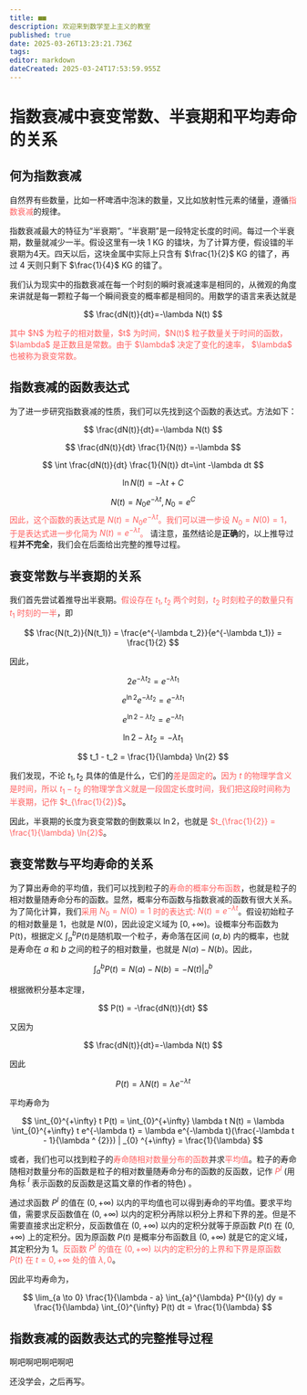 ```yaml
---
title: ■■
description: 欢迎来到数学至上主义的教室
published: true
date: 2025-03-26T13:23:21.736Z
tags: 
editor: markdown
dateCreated: 2025-03-24T17:53:59.955Z
---
```


# 指数衰减中衰变常数、半衰期和平均寿命的关系
## 何为指数衰减
自然界有些数量，比如一杯啤酒中泡沫的数量，又比如放射性元素的储量，遵循<span style="color:#ff6060">指数衰减</span>的规律。

指数衰减最大的特征为“半衰期”。“半衰期”是一段特定长度的时间。每过一个半衰期，数量就减少一半。假设这里有一块 1 KG 的镭块，为了计算方便，假设镭的半衰期为4天。四天以后，这块金属中实际上只含有 $\frac{1}{2}$ KG 的镭了，再过 4 天则只剩下 $\frac{1}{4}$ KG 的镭了。

我们认为现实中的指数衰减在每一个时刻的瞬时衰减速率是相同的，从微观的角度来讲就是每一颗粒子每一个瞬间衰变的概率都是相同的。用数学的语言来表达就是

$$
\frac{dN(t)}{dt}=-\lambda N(t)
$$

<span style="color:#ff6060">
  其中 $N$ 为粒子的相对数量，$t$ 为时间，$N(t)$ 粒子数量关于时间的函数，$\lambda$ 是正数且是常数。由于 $\lambda$ 决定了变化的速率， $\lambda$ 也被称为衰变常数。
</span>

## 指数衰减的函数表达式

为了进一步研究指数衰减的性质，我们可以先找到这个函数的表达式。方法如下：

$$
\frac{dN(t)}{dt}=-\lambda N(t)
$$

$$
\frac{dN(t)}{dt} \frac{1}{N(t)} =-\lambda
$$

$$
\int \frac{dN(t)}{dt} \frac{1}{N(t)} dt=\int -\lambda dt
$$

$$
\ln{N(t)}= -\lambda t + C
$$

$$
N(t) = N_0 e ^{-\lambda t}, N_0 = e^C
$$
<span style="color:#ff6060">
  因此，这个函数的表达式是 $N(t) = N_0 e ^{-\lambda t}$。我们可以进一步设 $N_0 = N(0) = 1$，于是表达式进一步化简为 $N(t) = e^{-\lambda t}$。
</span>
<span>请注意，虽然结论是<b>正确</b>的，以上推导过程<b>并不完全</b>，我们会在后面给出完整的推导过程。</span>

## 衰变常数与半衰期的关系

我们首先尝试着推导出半衰期。<span style="color:#ff6060">假设存在 $t_1, t_2$ 两个时刻，$t_2$ 时刻粒子的数量只有 $t_1$ 时刻的一半</span>，即

$$
\frac{N(t_2)}{N(t_1)} = \frac{e^{-\lambda t_2}}{e^{-\lambda t_1}} = \frac{1}{2}
$$

因此，

$$
2 e^{-\lambda t_2} = e^{-\lambda t_1}
$$

$$
e^{\ln{2}} e^{-\lambda t_2} = e^{-\lambda t_1}
$$

$$
e^{\ln{2} - \lambda t_2} = e^{-\lambda t_1}
$$

$$
\ln{2} - \lambda t_2 = -\lambda t_1
$$

$$
t_1 - t_2 = \frac{1}{\lambda} \ln{2}
$$

我们发现，不论 $t_1, t_2$ 具体的值是什么，它们的<span style="color:#ff6060">差是固定的</span>。<span style="color:#ff6060">因为 $t$ 的物理学含义是时间，所以 $t_1 - t_2$ 的物理学含义就是一段固定长度时间，我们把这段时间称为半衰期，记作 $t_{\frac{1}{2}}$</span>。

因此，半衰期的长度为衰变常数的倒数乘以 $\ln{2}$，也就是 <span style="color:#ff6060">$t_{\frac{1}{2}} = \frac{1}{\lambda} \ln{2}$</span>。

## 衰变常数与平均寿命的关系

为了算出寿命的平均值，我们可以找到粒子的<span style="color:#ff6060">寿命的概率分布函数</span>，也就是粒子的相对数量随寿命分布的函数。显然，概率分布函数与指数衰减的函数有很大关系。为了简化计算，我们<span style="color:#ff6060">采用 $N_0 = N(0) = 1$ 时的表达式: $N(t) = e^{-\lambda t}$</span>。假设初始粒子的相对数量是 $1$，也就是 $N(0)$，因此设定义域为 $[0,+\infty)$。设概率分布函数为 P(t)，根据定义 $\int_{a}^{b} P(t)$是随机取一个粒子，寿命落在区间 $(a, b)$ 内的概率，也就是寿命在 $a$ 和 $b$ 之间的粒子的相对数量，也就是 $N(a) - N(b)$。因此，

$$
\int_{a}^{b} P(t) = N(a) - N(b) = - N(t) |_{a}^{b}
$$

根据微积分基本定理，

$$
P(t) = -\frac{dN(t)}{dt}
$$

又因为

$$
\frac{dN(t)}{dt}=-\lambda N(t)
$$

因此

$$
P(t) = \lambda N(t) = \lambda e^{-\lambda t}
$$

平均寿命为

$$
\int_{0}^{+\infty} t P(t) = \int_{0}^{+\infty} \lambda t N(t) = \lambda \int_{0}^{+\infty} t e^{-\lambda t} = \lambda e^{-\lambda t}(\frac{-\lambda t - 1}{\lambda ^ {2}}) | _{0} ^{+\infty} = \frac{1}{\lambda}
$$

或者，我们也可以找到粒子的<span style="color:#ff6060">寿命随相对数量分布的函数</span>并求<span style="color:#ff6060">平均值</span>。粒子的寿命随相对数量分布的函数是粒子的相对数量随寿命分布的函数的反函数，记作 <span style="color:#ff6060">$P^{I}$</span> (用角标 $^{I}$ 表示函数的反函数是这篇文章的作者的特色) 。

通过求函数 $P^{I}$ 的值在 $(0, +\infty)$ 以内的平均值也可以得到寿命的平均值。要求平均值，需要求反函数值在 $(0, +\infty)$ 以内的定积分再除以积分上界和下界的差。但是不需要直接求出定积分，反函数值在 $(0, +\infty)$ 以内的定积分就等于原函数 $P(t)$ 在 $(0, +\infty)$ 上的定积分。因为原函数 $P(t)$ 是概率分布函数且 $(0, +\infty)$ 就是它的定义域，其定积分为 $1$。<span style="color:#ff6060">反函数 $P^{I}$ 的值在 $(0, +\infty)$ 以内的定积分的上界和下界是原函数 $P(t)$ 在 $t = 0, +\infty$ 处的值 $\lambda, 0$</span>。

因此平均寿命为，

$$
\lim_{a \to 0} \frac{1}{\lambda - a} \int_{a}^{\lambda} P^{I}(y) dy
= \frac{1}{\lambda} \int_{0}^{\infty} P(t) dt
= \frac{1}{\lambda}
$$

## 指数衰减的函数表达式的完整推导过程

啊吧啊吧啊吧啊吧

还没学会，之后再写。